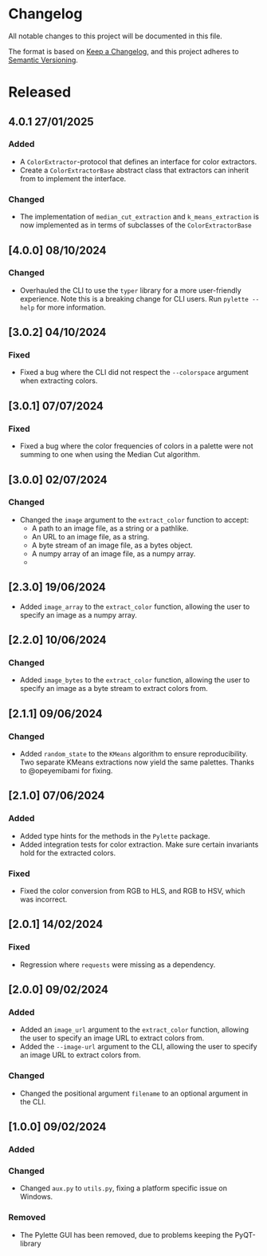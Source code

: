 # Changelog

All notable changes to this project will be documented in this file.

The format is based on [Keep a Changelog](https://keepachangelog.com/en/1.1.0/),
and this project adheres to [Semantic Versioning](https://semver.org/spec/v2.0.0.html).




# Released

## 4.0.1 27/01/2025

### Added

- A `ColorExtractor`-protocol that defines an interface for color extractors.
- Create a `ColorExtractorBase` abstract class that extractors can inherit from to implement the interface.

### Changed
- The implementation of `median_cut_extraction` and `k_means_extraction` is now
implemented as in terms of subclasses of the `ColorExtractorBase`

## [4.0.0] 08/10/2024

### Changed

- Overhauled the CLI to use the `typer` library for a more user-friendly experience. Note this is a breaking change for CLI users. Run `pylette --help` for more information.

## [3.0.2] 04/10/2024

### Fixed

- Fixed a bug where the CLI did not respect the `--colorspace` argument when extracting colors.
## [3.0.1] 07/07/2024

### Fixed
- Fixed a bug where the color frequencies of colors in a palette were not summing to one when using the Median Cut algorithm.

## [3.0.0] 02/07/2024

### Changed
- Changed the `image` argument to the `extract_color` function to accept:
  - A path to an image file, as a string or a pathlike.
  - An URL to an image file, as a string.
  - A byte stream of an image file, as a bytes object.
  - A numpy array of an image file, as a numpy array.
  -
## [2.3.0] 19/06/2024

- Added `image_array` to the `extract_color` function, allowing the user to specify an image as a numpy array.

## [2.2.0] 10/06/2024

### Changed

- Added `image_bytes` to the `extract_color` function, allowing the user to specify an image as a byte stream to extract
  colors from.

## [2.1.1] 09/06/2024

### Changed

- Added `random_state` to the `KMeans` algorithm to ensure reproducibility. Two separate KMeans extractions now yield
  the same palettes. Thanks to @opeyemibami for fixing.

## [2.1.0] 07/06/2024

### Added

- Added type hints for the methods in the `Pylette` package.
- Added integration tests for color extraction. Make sure certain invariants hold for the extracted colors.

### Fixed

- Fixed the color conversion from RGB to HLS, and RGB to HSV, which was incorrect.

## [2.0.1] 14/02/2024

### Fixed

- Regression where `requests` were missing as a dependency.

## [2.0.0] 09/02/2024

### Added

- Added an `image_url` argument to the `extract_color` function, allowing the user to specify an image URL to extract
  colors from.
- Added the `--image-url` argument to the CLI, allowing the user to specify an image URL to extract colors from.

### Changed

- Changed the positional argument `filename` to an optional argument in the CLI.

## [1.0.0] 09/02/2024

### Added

### Changed

- Changed `aux.py` to `utils.py`, fixing a platform specific issue on Windows.

### Removed

- The Pylette GUI has been removed, due to problems keeping the PyQT-library
